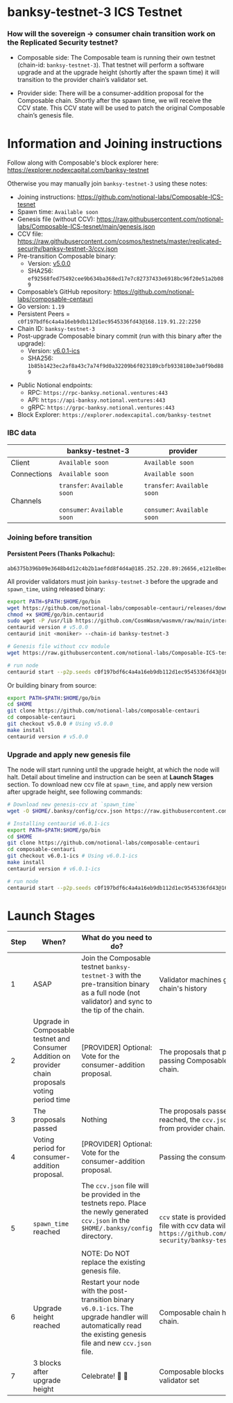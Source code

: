 # banksy-testnet-3 ICS Testnet

### How will the sovereign -> consumer chain transition work on the Replicated Security testnet?

* Composable side: The Composable team is running their own testnet (chain-id: `banksy-testnet-3`). That testnet will perform a software upgrade and at the upgrade height (shortly after the spawn time) it will transition to the provider chain’s validator set.

* Provider side: There will be a consumer-addition proposal for the Composable chain. Shortly after the spawn time, we will receive the CCV state. This CCV state will be used to patch the original Composable chain’s genesis file.

# Information and Joining instructions
Follow along with Composable's block explorer here: https://explorer.nodexcapital.com/banksy-testnet

Otherwise you may manually join `banksy-testnet-3` using these notes:
* Joining instructions: https://github.com/notional-labs/Composable-ICS-tesnet
* Spawn time: `Available soon`
* Genesis file (without CCV): https://raw.githubusercontent.com/notional-labs/Composable-ICS-tesnet/main/genesis.json
* CCV file: https://raw.githubusercontent.com/cosmos/testnets/master/replicated-security/banksy-testnet-3/ccv.json
* Pre-transition Composable binary: 
   * Version: [v5.0.0](https://github.com/notional-labs/Composable-ICS-tesnet/raw/main/binaries/v5.0.0/centaurid)
   * SHA256: `ef92568fed75492cee9b634ba368ed17e7c82737433e6918bc96f20e51a2b089`
* Composable’s GitHub repository: https://github.com/notional-labs/composable-centauri
* Go version: `1.19`
* Persistent Peers = `c0f197bdf6c4a4a16eb9db112d1ec9545336fd43@168.119.91.22:2250`
* Chain ID: `banksy-testnet-3`
* Post-upgrade Composable binary commit (run with this binary after the upgrade):
   * Version: [v6.0.1-ics](https://github.com/notional-labs/composable-centauri/releases/tag/v6.0.1-ics)
   * SHA256: `1b85b1423ec2af8a43c7a74f9d0a32209b6f023189cbfb9338180e3a0f9bd889`
- Public Notional endpoints: 
    - RPC: `https://rpc-banksy.notional.ventures:443`
    - API: `https://api-banksy.notional.ventures:443`
    - gRPC: `https://grpc-banksy.notional.ventures:443`
- Block Explorer: `https://explorer.nodexcapital.com/banksy-testnet`

### IBC data
| | banksy-testnet-3|provider|
|-------------|---------------------|-----------------|
|Client |`Available soon`| `Available soon`|
|Connections | `Available soon` | `Available soon` |
|Channels | `transfer`: `Available soon` <br/><br/> `consumer`: `Available soon` | `transfer`: `Available soon` <br/><br/> `consumer`: `Available soon` |

### Joining before transition

#### Persistent Peers (Thanks Polkachu):
 ```
 ab6375b396b09e3648b4d12c4b2b1aefdd8f4d4a@185.252.220.89:26656,e121e8bed6710d05e45f5a2ddf88107b360281c5@142.132.156.189:26656,2c08aa7bc9e94304225ada5ddc30374f00942a90@138.201.204.5:43656,08cf0f37ca069d9f4027b0b6cb406c40c9fabb16@51.91.118.140:26656,d25ca51122f2bd7738001818eb39fd4919c8fe92@20.208.46.170:26656,a53530c5bac43d5748e730f4f3abaa7b26d31ced@37.120.245.99:26656,b7d0bd260fca7a5a19c7631b15f6068891faa60e@143.198.45.216:25001,328a00ee256b3219e018a33b6cc124bc8b44249a@89.58.32.218:26656,c299ee06a11addcccb4cbd0d600ca521ff143ff1@65.109.25.113:14956,ca5c2c15856673dc79b8985377b28a9fc86b2188@57.128.20.118:29656,30a6d997733e95a823cd826ca3b99dca3906efdb@65.21.24.47:26656,08ec17e86dac67b9da70deb20177655495a55407@147.182.145.105:26656,bedd82fdaf29120c97eb88494e481c181426f2a0@63.229.234.75:26656,328e0627172add338f6aed08600098a9308dc52d@147.182.145.103:26656,f2520026fb9086f1b2f09e132d209cbe88064ec1@146.190.161.210:25003,091c4ea2235875b6730b51cf9d76cef549eef955@34.230.12.101:26656,0c3f20cd4b42287f47cc5dc9fcb82e8806e704ef@35.210.15.38:26656,65f3b835c3253fcdace2ef5afb47718e74339f9f@136.243.0.216:26656,5a4475fe23124a5cabd13d27ce14eccedb2ba1b5@141.95.103.138:26656,29bc3833f3584eb795fc28653021cfa25d9bb9c6@85.207.33.77:30156,4ea6e56300a2f37b90e58de5ee27d1c9065cf871@146.190.252.36:26656,99ad87e4419cbea7c59b27e77442a457eda1dc21@65.21.202.61:25007,bf4c544949c4922ab31d1c65ef6d0a7fbb5af99f@38.109.200.33:26656,f5772050cc2cab7dab946f2deb5e45ae1ea71dcc@148.251.133.248:30056,50bd49d6f0dd3bd5519572fc1522946c80702262@211.219.19.69:28656,ad5c0ab231f9b0ed91ffbaee70fd082fd5e78ad4@65.109.85.225:2010,92eb45963b0ef919d7d4cfd8faff05ade90637cc@65.109.85.226:2010,070b8d6935313f66f3a55c61560802a255a4f968@43.157.44.61:26656,a2491114d865ecf0a29f46cec3c3c9c056979e83@194.163.159.174:26656,1ffedf461d86d97b10f9dd064ffd046d49301ad4@208.88.251.50:26656,b0e1a54e0be7ff8af3caf457e29d217ca1184129@46.101.195.113:26656,3e085ac1382e57a62c770e11b334fb7a9a9c5daa@65.21.84.110:26656,c340bed60f5cbabb1aff82943390d8a8f2fcdd74@202.157.148.54:14956,794fcb57bb76c50515f31dc8e0e8d6536dea859d@178.239.197.182:26656,86c9f2f5f252eee2b64cf0aec8059c86c88b8824@65.21.84.109:26656,5c8ea31510389054b2e9192a8dfaa7a0f0b3f0c5@51.81.208.63:14956,032ac421764cdf5139e64510669cc519fe1e1193@37.120.245.83:26656,e281bdf052dad68ccf40777cb7d25649a5b9fa26@207.180.219.160:36656,d1752a3dcfc9d3169c47853a82fe0d1ec79c0024@147.182.145.100:26656,8d7627c01a0f133495d123aeffef4a4db0cee254@89.250.150.241:26656,a2cfd24ca641a6d407b03d98595f4755b349df61@141.94.138.48:26676,cb14b7f5ff66b52846b21912968c1880480aea0a@74.118.136.163:26656,f74e384e48bb78d566297eb502f8059798bfe2e5@135.181.16.163:26001,d13d77428697308eacb1a6a33b42f72650bc511e@80.64.208.139:26656,cd1cd8d95132857ae14825428e55eaffea36a597@195.14.6.2:26656,49d75c6094c006b6f2758e45457c1f3d6002ce7a@167.172.155.44:25002,538d7bbc8ee2d5c6cd8bd12da935759cef006e5e@5.161.94.187:26656,abb2ddadc12f9135209d1dd03b3707f649ecbb7a@147.182.145.88:26656,5fb5d0cd61d3ffcb4246a32321ea595827be6851@203.135.141.17:26656,6483d2098cab9402c7931dc07181f42fbe3cc05f@148.251.177.108:14956,a86f0c6f503b728cbd48218462dbee10d1ebea85@3.76.85.22:31556,a46ce2df33f8de333d0dd127238cb9603110b92a@43.131.37.70:26656
```

All provider validators must join `banksy-testnet-3` before the upgrade and `spawn_time`, using released binary:

```bash
export PATH=$PATH:$HOME/go/bin
wget https://github.com/notional-labs/composable-centauri/releases/download/v5.0.0/centaurid -O $HOME/go/bin.centaurid
chmod +x $HOME/go/bin.centaurid
sudo wget -P /usr/lib https://github.com/CosmWasm/wasmvm/raw/main/internal/api/libwasmvm.x86_64.so
centaurid version # v5.0.0
centaurid init <moniker> --chain-id banksy-testnet-3

# Genesis file without ccv module
wget https://raw.githubusercontent.com/notional-labs/Composable-ICS-tesnet/main/genesis.json -O $HOME/.banksy/config/genesis.json

# run node
centaurid start --p2p.seeds c0f197bdf6c4a4a16eb9db112d1ec9545336fd43@168.119.91.22:2250
```
Or building binary from source:
```bash
export PATH=$PATH:$HOME/go/bin
cd $HOME
git clone https://github.com/notional-labs/composable-centauri
cd composable-centauri
git checkout v5.0.0 # Using v5.0.0
make install
centaurid version # v5.0.0
```

### Upgrade and apply new genesis file
The node will start running until the upgrade height, at which the node will halt. Detail about timeline and instruction can be seen at **Launch Stages** section. To download new ccv file at `spawn_time`, and apply new version after upgrade height, see following commands:
```bash
# Download new genesis-ccv at `spawn_time`
wget -O $HOME/.banksy/config/ccv.json https://raw.githubusercontent.com/cosmos/testnets/master/replicated-security/banksy-testnet-3/ccv.json
```

```bash
# Installing centaurid v6.0.1-ics
export PATH=$PATH:$HOME/go/bin
cd $HOME
git clone https://github.com/notional-labs/composable-centauri
cd composable-centauri
git checkout v6.0.1-ics # Using v6.0.1-ics
make install
centaurid version # v6.0.1-ics

# run node
centaurid start --p2p.seeds c0f197bdf6c4a4a16eb9db112d1ec9545336fd43@168.119.91.22:2250
```

# Launch Stages
|Step|When?|What do you need to do?|What is happening?|
|----|--------------------------------------------------|----------------------------------------------------------------------------------------------|------------------------------------------------------------------------------------------------------------------------------------------------|
|1   |ASAP                                              |Join the Composable testnet `banksy-testnet-3` with the pre-transition binary as a full node (not validator) and sync to the tip of the chain.|Validator machines getting caught up on existing Composable chain's history                                                                         |
|2   |Upgrade in Composable testnet and Consumer Addition on provider chain proposals voting period time | [PROVIDER] Optional: Vote for the consumer-addition proposal.  | The proposals that provide new binary for the transition, and passing Composable testnet from sovereign to consumer chain.                                 |
|3   |The proposals passed                                 |Nothing                                                                           | The proposals passed, `spawn_time` is set. After `spawn_time` is reached, the `ccv.json` file containing `ccv` state will be provided from provider chain.
|4   |Voting period for consumer-addition proposal.     |[PROVIDER] Optional: Vote for the consumer-addition proposal.                                 |Passing the consumer-addition proposal on the provider side.|
|5   |`spawn_time` reached                                  |The `ccv.json` file will be provided in the testnets repo. Place the newly generated `ccv.json` in the `$HOME/.banksy/config` directory. <br/><br/>NOTE: Do NOT replace the existing genesis file.|`ccv` state is provided from provider chain. The new `ccv.json` file with ccv data will be published in `https://github.com/cosmos/testnets/tree/master/replicated-security/banksy-testnet-3`|
|6   |Upgrade height reached     | Restart your node with the post-transition binary `v6.0.1-ics`. The upgrade handler will automatically read the existing genesis file and new `ccv.json` file. | Composable chain halts to transition to being a consumer chain.                                                                                     |
|7   |3 blocks after upgrade height                     |Celebrate! :tada: 🥂                                                |Composable blocks are now produced by the provider validator set|
